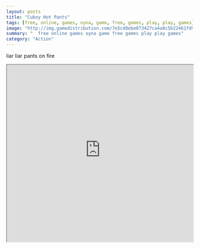 ```yaml
---
layout: posts
title: "Cuboy Hot Pants"
tags: [free, online, games, oyna, game, free, games, play, play, games]
image: "http://img.gamedistribution.com/7e5cd8ebe073427ca4a8c5b22461fd95.jpg"
summary: "  free online games oyna game free games play play games"
category: "Action"
---
```


liar liar pants on fire

<iframe width="100%" height="480px;" src="http://flash.gamedistribution.com?game=7e5cd8ebe073427ca4a8c5b22461fd95"></iframe>